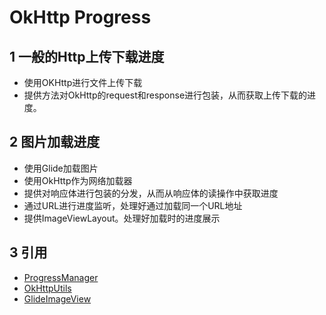 # OkHttp Progress


##  1 一般的Http上传下载进度

- 使用OKHttp进行文件上传下载
- 提供方法对OkHttp的request和response进行包装，从而获取上传下载的进度。

##  2 图片加载进度

- 使用Glide加载图片
- 使用OkHttp作为网络加载器
- 提供对响应体进行包装的分发，从而从响应体的读操作中获取进度
- 通过URL进行进度监听，处理好通过加载同一个URL地址
- 提供ImageViewLayout。处理好加载时的进度展示

## 3 引用

- [ProgressManager](https://github.com/JessYanCoding/ProgressManager)
- [OkHttpUtils](https://github.com/hongyangAndroid/okhttputils)
- [GlideImageView](https://github.com/sfsheng0322/GlideImageView)